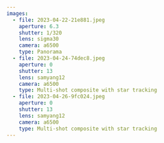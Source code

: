 ```yaml
---
images:
  - file: 2023-04-22-21e881.jpeg
    aperture: 6.3
    shutter: 1/320
    lens: sigma30
    camera: a6500
    type: Panorama
  - file: 2023-04-24-74dec8.jpeg
    aperture: 0
    shutter: 13
    lens: samyang12
    camera: a6500
    type: Multi-shot composite with star tracking
  - file: 2023-04-26-9fc024.jpeg
    aperture: 0
    shutter: 13
    lens: samyang12
    camera: a6500
    type: Multi-shot composite with star tracking
---
```

